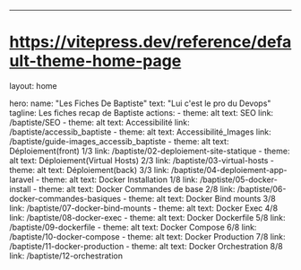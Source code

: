 ---
# https://vitepress.dev/reference/default-theme-home-page
layout: home

hero:
  name: "Les Fiches De Baptiste"
  text: "Lui c'est le pro du Devops"
  tagline: Les fiches recap de Baptiste
  actions:
    - theme: alt
      text: SEO
      link: /baptiste/SEO
    - theme: alt
      text: Accessibilité
      link: /baptiste/accessib_baptiste
    - theme: alt
      text: Accessibilité_Images
      link: /baptiste/guide-images_accessib_baptiste
    - theme: alt
      text: Déploiement(front) 1/3
      link: /baptiste/02-deploiement-site-statique
    - theme: alt
      text: Déploiement(Virtual Hosts) 2/3
      link: /baptiste/03-virtual-hosts
    - theme: alt
      text: Déploiement(back) 3/3
      link: /baptiste/04-deploiement-app-laravel
    - theme: alt
      text: Docker Installation 1/8
      link: /baptiste/05-docker-install
    - theme: alt
      text: Docker Commandes de base 2/8
      link: /baptiste/06-docker-commandes-basiques
    - theme: alt
      text: Docker Bind mounts 3/8
      link: /baptiste/07-docker-bind-mounts
    - theme: alt
      text: Docker Exec 4/8
      link: /baptiste/08-docker-exec
    - theme: alt
      text: Docker Dockerfile 5/8
      link: /baptiste/09-dockerfile
    - theme: alt
      text: Docker Compose 6/8
      link: /baptiste/10-docker-compose
    - theme: alt
      text: Docker Production 7/8
      link: /baptiste/11-docker-production
    - theme: alt
      text: Docker Orchestration 8/8
      link: /baptiste/12-orchestration


